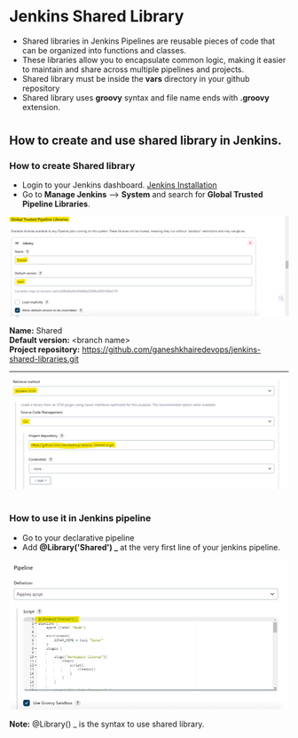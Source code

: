# Jenkins Shared Library
- Shared libraries in Jenkins Pipelines are reusable pieces of code that can be organized into functions and classes.
- These libraries allow you to encapsulate common logic, making it easier to maintain and share across multiple pipelines and projects.
- Shared library must be inside the **vars** directory in your github repository
- Shared library uses **groovy** syntax and file name ends with **.groovy** extension. 

#
## How to create and use shared library in Jenkins.

### How to create Shared library
- Login to your Jenkins dashboard. <a href="">Jenkins Installation</a>
- Go to **Manage Jenkins** --> **System** and search for **Global Trusted Pipeline Libraries**.
<img src="https://github.com/ganeshkhairedevops/jenkins-shared-libraries/blob/main/assets/Sharedlib-config-1.png" />

  **Name:** Shared <br>
  **Default version:** \<branch name><br>
  **Project repository:** https://github.com/ganeshkhairedevops/jenkins-shared-libraries.git <br>
****
<img src="https://github.com/ganeshkhairedevops/jenkins-shared-libraries/blob/main/assets/Sharedlib-config-2.png" />

#
### How to use it in Jenkins pipeline
- Go to your declarative pipeline
- Add **@Library('Shared') _** at the very first line of your jenkins pipeline.
<img src="https://github.com/ganeshkhairedevops/jenkins-shared-libraries/blob/main/assets/shared-lib-in-pipeline.png" />

**Note:** @Library() _ is the syntax to use shared library.
